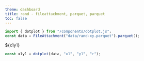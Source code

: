 ```yaml
---
theme: dashboard
title: rand - fileattachment, parquet, parquet
toc: false
---
```


```js
import { dotplot } from "/components/dotplot.js";
const data = FileAttachment("data/rand-xy.parquet").parquet();
```

<div class="card">${x1y1}</div>

```js
const x1y1 = dotplot(data, "x1", "y1", "r");
```
